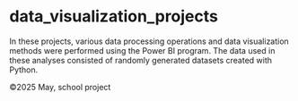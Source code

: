 # data_visualization_projects

In these projects, various data processing operations and data visualization methods were performed using the Power BI program. The data used in these analyses consisted of randomly generated datasets created with Python.

©2025 May, school project
